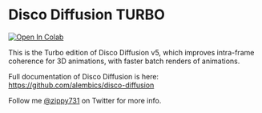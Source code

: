 # Disco Diffusion TURBO
[![Open In Colab](https://colab.research.google.com/assets/colab-badge.svg)](https://colab.research.google.com/github/zippy731/disco-diffusion-turbo/blob/main/Disco_Diffusion_v5_Turbo_%5Bw_3D_animation%5D.ipynb)

This is the Turbo edition of Disco Diffusion v5, which improves intra-frame coherence for 3D animations, with faster batch renders of animations.

Full documentation of Disco Diffusion is here: https://github.com/alembics/disco-diffusion

Follow me [@zippy731](https://twitter.com/zippy731) on Twitter for more info. 
